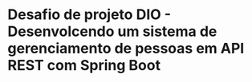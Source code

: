 # Desafio de projeto DIO - Desenvolcendo um sistema de gerenciamento de pessoas em API REST com Spring Boot
